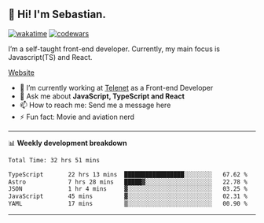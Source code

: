 ## 👋 Hi! I'm Sebastian.

[![wakatime](https://wakatime.com/badge/user/df0036c6-328a-4a39-be9b-e49417ed22a1.svg)](https://wakatime.com/@df0036c6-328a-4a39-be9b-e49417ed22a1)
[![codewars](https://www.codewars.com/users/sebavuye/badges/small)](https://www.codewars.com/users/sebavuye)

I’m a self-taught front-end developer. Currently, my main focus is Javascript(TS) and React.

[Website](https://sebastianvuye.be)

- 🔭 I’m currently working at [Telenet](https://telenet.be/) as a Front-end Developer
- 💬 Ask me about **JavaScript, TypeScript and React**
- 📫 How to reach me: Send me a message here
- ⚡ Fun fact: Movie and aviation nerd

-------

📊 **Weekly development breakdown**

<!--START_SECTION:waka-->

```txt
Total Time: 32 hrs 51 mins

TypeScript       22 hrs 13 mins  █████████████████░░░░░░░░   67.62 %
Astro            7 hrs 28 mins   █████▓░░░░░░░░░░░░░░░░░░░   22.78 %
JSON             1 hr 4 mins     ▓░░░░░░░░░░░░░░░░░░░░░░░░   03.25 %
JavaScript       45 mins         ▓░░░░░░░░░░░░░░░░░░░░░░░░   02.31 %
YAML             17 mins         ▒░░░░░░░░░░░░░░░░░░░░░░░░   00.90 %
```

<!--END_SECTION:waka-->
-------
